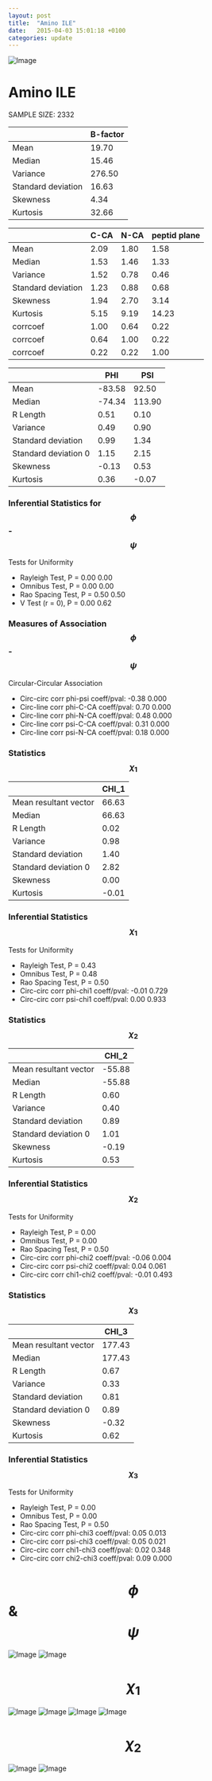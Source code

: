 ```yaml
---
layout: post
title:  "Amino ILE"
date:   2015-04-03 15:01:18 +0100
categories: update
---
```

<script src="https://cdnjs.cloudflare.com/ajax/libs/mathjax/2.7.0/MathJax.js?config=TeX-AMS-MML_HTMLorMML" type="text/javascript"></script>

![Image](../../../../images/aadensity.png)

# Amino ILE


 SAMPLE SIZE: 2332
 
 
 
|     | B-factor |
| --- | --- |
| Mean | 19.70 |
| Median | 15.46 |
| Variance | 276.50 |
| Standard deviation | 16.63 |
| Skewness | 4.34 |
| Kurtosis | 32.66 |
 
 
 

|     | C-CA | N-CA | peptid plane |
| --- | --- | --- | --- |
| Mean | 2.09 | 1.80 | 1.58 |
| Median | 1.53 | 1.46 | 1.33 |
| Variance | 1.52 | 0.78 | 0.46 |
| Standard deviation | 1.23 | 0.88 | 0.68 |
| Skewness | 1.94 | 2.70 | 3.14 |
| Kurtosis | 5.15 | 9.19 | 14.23 |
| corrcoef | 1.00 | 0.64 | 0.22 |
| corrcoef | 0.64 | 1.00 | 0.22 |
| corrcoef | 0.22 | 0.22 | 1.00 |
 
 
 

|     | PHI | PSI |
| --- | --- | --- |
| Mean | -83.58 | 92.50 |
| Median | -74.34 | 113.90 |
| R Length | 0.51 | 0.10 |
| Variance | 0.49 | 0.90 |
| Standard deviation | 0.99 | 1.34 |
| Standard deviation 0 | 1.15 | 2.15 |
| Skewness | -0.13 | 0.53 |
| Kurtosis | 0.36 | -0.07 |

### Inferential Statistics for $$\phi$$-$$\psi$$ 

Tests for Uniformity

- Rayleigh Test, P = 0.00 0.00
- Omnibus Test,  P = 0.00 0.00
- Rao Spacing Test,  P = 0.50 0.50
- V Test (r = 0),  P = 0.00 0.62
### Measures of Association $$\phi$$-$$\psi$$

Circular-Circular Association
- Circ-circ corr phi-psi coeff/pval:	-0.38	 0.000
- Circ-line corr phi-C-CA coeff/pval:	0.70	 0.000
- Circ-line corr phi-N-CA coeff/pval:	0.48	 0.000
- Circ-line corr psi-C-CA coeff/pval:	0.31	 0.000
- Circ-line corr psi-N-CA coeff/pval:	0.18	 0.000
### Statistics $$\chi_1$$

|     | CHI_1 |
| --- | --- |
| Mean resultant vector | 66.63 |
| Median | 66.63 | 
| R Length | 0.02 | 
| Variance | 0.98 | 
| Standard deviation | 1.40 |
| Standard deviation 0| 2.82 |
| Skewness | 0.00 |
| Kurtosis | -0.01 |

 

### Inferential Statistics $$\chi_1$$
Tests for Uniformity

- Rayleigh Test, 	 P = 0.43
- Omnibus Test, 	 P = 0.48
- Rao Spacing Test, 	 P = 0.50
- Circ-circ corr phi-chi1 coeff/pval:	-0.01	 0.729
- Circ-circ corr psi-chi1 coeff/pval:	0.00	 0.933

 

### Statistics $$\chi_2$$

|     | CHI_2 |
| --- | --- |
| Mean resultant vector | -55.88 |
| Median | -55.88 |
| R Length | 0.60 |
| Variance | 0.40 |
| Standard deviation | 0.89 |
| Standard deviation 0 | 1.01 |
| Skewness | -0.19 |
| Kurtosis | 0.53 |


### Inferential Statistics $$\chi_2$$ 

Tests for Uniformity

- Rayleigh Test, 	 P = 0.00
- Omnibus Test, 	 P = 0.00
- Rao Spacing Test, 	 P = 0.50
- Circ-circ corr phi-chi2 coeff/pval:	-0.06	 0.004
- Circ-circ corr psi-chi2 coeff/pval:	0.04	 0.061
- Circ-circ corr chi1-chi2 coeff/pval:	-0.01	 0.493


 

### Statistics $$\chi_3$$

|    | CHI_3 |
| --- | --- |
| Mean resultant vector | 177.43 |
| Median | 177.43 |
| R Length | 0.67 |
| Variance | 0.33 |
| Standard deviation | 0.81 |
| Standard deviation 0 | 0.89 |
| Skewness | -0.32 |
| Kurtosis | 0.62 |



### Inferential Statistics $$\chi_3$$

Tests for Uniformity

- Rayleigh Test, 	 P = 0.00
- Omnibus Test, 	 P = 0.00
- Rao Spacing Test, 	 P = 0.50
- Circ-circ corr phi-chi3 coeff/pval:	0.05	 0.013
- Circ-circ corr psi-chi3 coeff/pval:	0.05	 0.021
- Circ-circ corr chi1-chi3 coeff/pval:	0.02	 0.348
- Circ-circ corr chi2-chi3 coeff/pval:	0.09	 0.000

# $$\phi$$ & $$\psi$$
![Image](../../../../images/ILE_Rama_phipsi.jpg)
![Image](../../../../images/ILE_Rama_phipsiGrad.jpg)


# $$\chi_1$$
![Image](../../../../images/ILE_Rama_phichi1.jpg)
![Image](../../../../images/ILE_Rama_Grad_psichi1.jpg)
![Image](../../../../images/ILE_Rama_psichi1.jpg)
![Image](../../../../images/ILE_Rama_Grad_phichi1.jpg)


# $$\chi_2$$
![Image](../../../../images/ILE_Rama_chi1chi2.jpg)
![Image](../../../../images/ILE_Rama_Gradchi1chi2.jpg)

